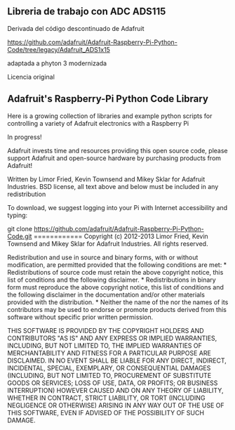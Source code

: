 ## Libreria de trabajo con ADC ADS115

Derivada del código descontinuado de Adafruit

https://github.com/adafruit/Adafruit-Raspberry-Pi-Python-Code/tree/legacy/Adafruit_ADS1x15

adaptada a phyton 3
modernizada

Licencia original
## Adafruit's Raspberry-Pi Python Code Library
Here is a growing collection of libraries and example python scripts for controlling a variety of Adafruit electronics with a Raspberry Pi

In progress!

Adafruit invests time and resources providing this open source code, please support Adafruit and open-source hardware by purchasing products from Adafruit!

Written by Limor Fried, Kevin Townsend and Mikey Sklar for Adafruit Industries. BSD license, all text above and below must be included in any redistribution

To download, we suggest logging into your Pi with Internet accessibility and typing:

git clone https://github.com/adafruit/Adafruit-Raspberry-Pi-Python-Code.git
============ Copyright (c) 2012-2013 Limor Fried, Kevin Townsend and Mikey Sklar for Adafruit Industries. All rights reserved.

Redistribution and use in source and binary forms, with or without modification, are permitted provided that the following conditions are met: * Redistributions of source code must retain the above copyright notice, this list of conditions and the following disclaimer. * Redistributions in binary form must reproduce the above copyright notice, this list of conditions and the following disclaimer in the documentation and/or other materials provided with the distribution. * Neither the name of the nor the names of its contributors may be used to endorse or promote products derived from this software without specific prior written permission.

THIS SOFTWARE IS PROVIDED BY THE COPYRIGHT HOLDERS AND CONTRIBUTORS "AS IS" AND ANY EXPRESS OR IMPLIED WARRANTIES, INCLUDING, BUT NOT LIMITED TO, THE IMPLIED WARRANTIES OF MERCHANTABILITY AND FITNESS FOR A PARTICULAR PURPOSE ARE DISCLAIMED. IN NO EVENT SHALL BE LIABLE FOR ANY DIRECT, INDIRECT, INCIDENTAL, SPECIAL, EXEMPLARY, OR CONSEQUENTIAL DAMAGES (INCLUDING, BUT NOT LIMITED TO, PROCUREMENT OF SUBSTITUTE GOODS OR SERVICES; LOSS OF USE, DATA, OR PROFITS; OR BUSINESS INTERRUPTION) HOWEVER CAUSED AND ON ANY THEORY OF LIABILITY, WHETHER IN CONTRACT, STRICT LIABILITY, OR TORT (INCLUDING NEGLIGENCE OR OTHERWISE) ARISING IN ANY WAY OUT OF THE USE OF THIS SOFTWARE, EVEN IF ADVISED OF THE POSSIBILITY OF SUCH DAMAGE.